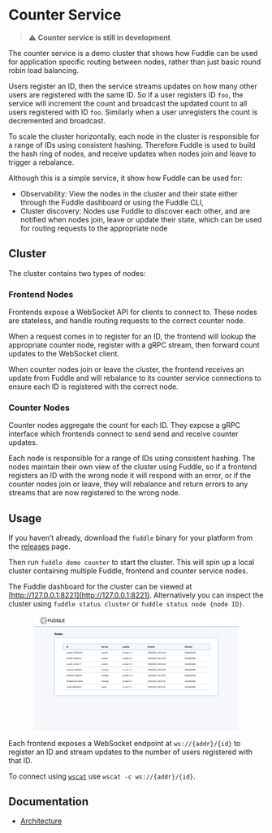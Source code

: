 # Counter Service

> :warning: **Counter service is still in development**

The counter service is a demo cluster that shows how Fuddle can be used for
application specific routing between nodes, rather than just basic round robin
load balancing.

Users register an ID, then the service streams updates on how many other users
are registered with the same ID. So if a user registers ID `foo`, the service
will increment the count and broadcast the updated count to all users registered
with ID `foo`. Similarly when a user unregisters the count is decremented and
broadcast.

To scale the cluster horizontally, each node in the cluster is responsible for a
range of IDs using consistent hashing. Therefore Fuddle is used to build the
hash ring of nodes, and receive updates when nodes join and leave to trigger a
rebalance.

Although this is a simple service, it show how Fuddle can be used for:
* Observability: View the nodes in the cluster and their state either through
the Fuddle dashboard or using the Fuddle CLI,
* Cluster discovery: Nodes use Fuddle to discover each other, and are notified
when nodes join, leave or update their state, which can be used for routing
requests to the appropriate node

## Cluster
The cluster contains two types of nodes:

### Frontend Nodes
Frontends expose a WebSocket API for clients to connect to. These nodes are
stateless, and handle routing requests to the correct counter node.

When a request comes in to register for an ID, the frontend will lookup the
appropriate counter node, register with a gRPC stream, then forward count
updates to the WebSocket client.

When counter nodes join or leave the cluster, the frontend receives an update
from Fuddle and will rebalance to its counter service connections to ensure each
ID is registered with the correct node.

### Counter Nodes
Counter nodes aggregate the count for each ID. They expose a gRPC interface
which frontends connect to send send and receive counter updates.

Each node is responsible for a range of IDs using consistent hashing. The nodes
maintain their own view of the cluster using Fuddle, so if a frontend registers
an ID with the wrong node it will respond with an error, or if the counter nodes
join or leave, they will rebalance and return errors to any streams that are now
registered to the wrong node.

## Usage
If you haven’t already, download the `fuddle` binary for your platform from the
[releases](https://github.com/andydunstall/fuddle/releases) page.

Then run `fuddle demo counter` to start the cluster. This will spin up a local
cluster containing multiple Fuddle, frontend and counter service nodes.

The Fuddle dashboard for the cluster can be viewed at
[http://127.0.0.1:8221](http://127.0.0.1:8221). Alternatively you can inspect
the cluster using `fuddle status cluster` or `fuddle status node {node ID}`.

<p align="center">
  <img src='../../assets/images/counter-service-dashboard.png?raw=true' width='80%'>
</p>

Each frontend exposes a WebSocket endpoint at `ws://{addr}/{id}` to register an
ID and stream updates to the number of users registered with that ID.

To connect using [`wscat`](https://www.npmjs.com/package/wscat) use
`wscat -c ws://{addr}/{id}`.

## Documentation
* [Architecture](./docs/architecture.md)
